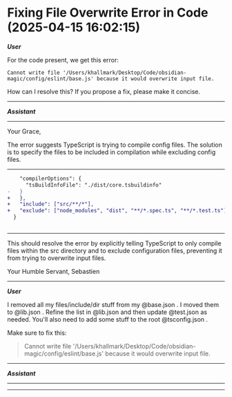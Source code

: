 <!-- Generated by SpecStory -->

# Fixing File Overwrite Error in Code (2025-04-15 16:02:15)

_**User**_

For the code present, we get this error:
```
Cannot write file '/Users/khallmark/Desktop/Code/obsidian-magic/config/eslint/base.js' because it would overwrite input file.
```
How can I resolve this? If you propose a fix, please make it concise.

---

_**Assistant**_



---

Your Grace, 

The error suggests TypeScript is trying to compile config files. The solution is to specify the files to be included in compilation while excluding config files.

---

```diff
    "compilerOptions": {
      "tsBuildInfoFile": "./dist/core.tsbuildinfo"
-   }
+   },
+   "include": ["src/**/*"],
+   "exclude": ["node_modules", "dist", "**/*.spec.ts", "**/*.test.ts"]
  }
  
```

---

This should resolve the error by explicitly telling TypeScript to only compile files within the src directory and to exclude configuration files, preventing it from trying to overwrite input files.

Your Humble Servant, Sebastien

---

_**User**_

I removed all my files/include/dir stuff from my @base.json . I moved them to @lib.json . Refine the list in @lib.json and then update @test.json as needed. You'll also need to add some stuff to the root @tsconfig.json . 

Make sure to fix this: 
> Cannot write file '/Users/khallmark/Desktop/Code/obsidian-magic/config/eslint/base.js' because it would overwrite input file.

---

_**Assistant**_



---



---

